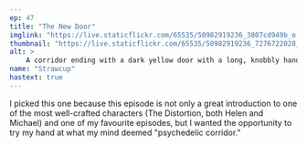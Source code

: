 ```yaml
---
ep: 47
title: "The New Door"
imglink: "https://live.staticflickr.com/65535/50982919236_3807cd949b_o.jpg"
thumbnail: "https://live.staticflickr.com/65535/50982919236_7276722028_q.jpg"
alt: >
    A corridor ending with a dark yellow door with a long, knobbly hand reaching out from behind it. The floor is yellow and black, and the right wall is red, blue and purple, with green lights near the ceiling and mirrors across the surface. The left wall is green with large green letters that read, &quot;There&#x27;s no left turns&quot;.
name: "Strawcup"
hastext: true
---
```

I picked this one because this episode is not only a great introduction to one of the most well-crafted characters (The Distortion, both Helen and Michael) and one of my favourite episodes, but I wanted the opportunity to try my hand at what my mind deemed "psychedelic corridor."